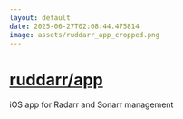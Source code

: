 ```yaml
---
layout: default
date: 2025-06-27T02:08:44.475814
image: assets/ruddarr_app_cropped.png
---
```


# [ruddarr/app](https://github.com/ruddarr/app)

iOS app for Radarr and Sonarr management
